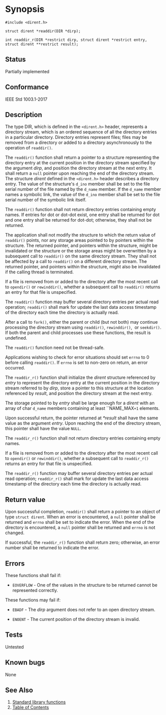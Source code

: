 # Synopsis

`#include <dirent.h>`

`struct dirent *readdir(DIR *dirp);`

`int readdir_r(DIR *restrict dirp, struct dirent *restrict entry, struct dirent **restrict result);`

## Status

Partially implemented

## Conformance

IEEE Std 1003.1-2017

## Description

The type DIR, which is defined in the `<dirent.h>` header, represents a directory stream, which is an ordered sequence
of all the directory entries in a particular directory. Directory entries represent files; files may be removed from a
directory or added to a directory asynchronously to the operation of `readdir()`.

The `readdir()` function shall return a pointer to a structure representing the directory entry at the current position
in the directory stream specified by the argument _dirp_, and position the directory stream at the next entry. It shall
return a `null` pointer upon reaching the end of the directory stream. The structure _dirent_ defined in the
`<dirent.h>` header describes a directory  entry. The value of the structure's `d_ino` member shall be set to the
file serial number of the file named by the `d_name` member. If the `d_name` member names a symbolic link, the value of
the `d_ino` member shall be set to the file serial number of the symbolic link
itself.

The `readdir()` function shall not return directory entries containing empty names. If entries for dot or dot-dot exist,
one entry shall be returned for dot and one entry shall be returned for dot-dot; otherwise, they shall not be returned.

The application shall not modify the structure to which the return value of `readdir()` points, nor any storage areas
pointed to by pointers within the structure. The returned pointer, and pointers within the structure, might be
invalidated or the structure or the storage areas might be overwritten by a subsequent call to `readdir()` on the
same directory stream. They shall not be affected by a call to `readdir()` on a different directory stream. The
returned pointer, and pointers within the structure, might also be invalidated if the calling thread is terminated.

If a file is removed from or added to the directory after the most recent call to `opendir()` or `rewinddir()`, whether
a subsequent call to `readdir()` returns an entry for that file is unspecified.

The `readdir()` function may buffer several directory entries per actual read operation; `readdir()` shall mark for
update the last data access timestamp of the directory each time the directory is actually read.

After a call to `fork()`, either the parent or child (but not both) may continue processing the directory stream using
`readdir()`, `rewinddir()`,   or `seekdir()`.  If both the parent and child processes use these functions, the result
is undefined.

The `readdir()` function need not be thread-safe.

Applications wishing to check for error situations should set `errno` to 0 before calling `readdir()`. If `errno` is
set to non-zero on return, an error occurred.

The ``readdir_r()`` function shall initialize the _dirent_ structure referenced by _entry_ to represent the directory
entry at the current position in the directory stream referred to by _dirp_, store a pointer to this structure at the
location referenced by _result_, and position the directory stream at the next entry.

The storage pointed to by _entry_ shall be large enough for a _dirent_ with an array of char `d_name` members containing
at least ``NAME_MAX`+1` elements.

Upon successful return, the pointer returned at _*result_ shall have the same value as the argument _entry_. Upon
reaching the end of the directory stream, this pointer shall have the value `NULL`.

The ``readdir_r()`` function shall not return directory entries containing empty names.

If a file is removed from or added to the directory after the most recent call to `opendir()` or `rewinddir()`, whether
a subsequent call to ``readdir_r()`` returns an entry for that file is unspecified.

The ``readdir_r()`` function may buffer several directory entries per actual read operation; ``readdir_r()`` shall mark
for update the last data access timestamp of the directory each time the directory is actually read.

## Return value

Upon successful completion, `readdir()` shall return a pointer to an object of type `struct dirent`. When an error is
encountered, a `null` pointer shall be returned and `errno` shall be set to indicate the error. When the end of the
directory is encountered, a `null` pointer shall be returned and `errno` is not changed.

If successful, the `readdir_r()` function shall return zero; otherwise, an error number shall be returned to indicate the
error.

## Errors

These functions shall fail if:

* `EOVERFLOW` - One of the values in the structure to be returned cannot be represented correctly.

These functions may fail if:

* `EBADF` - The _dirp_ argument does not refer to an open directory stream.

* `ENOENT` - The current position of the directory stream is invalid.

## Tests

Untested

## Known bugs

None

## See Also

1. [Standard library functions](../README.md)
2. [Table of Contents](../../../README.md)
